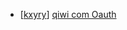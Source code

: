 * [[kxyry](https://hackerone.com/kxyry)] [ qiwi com Oauth               ](https://hackerone.com/reports/159507)
